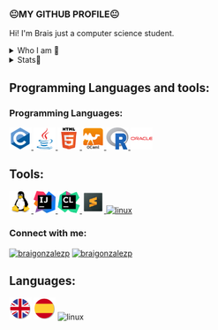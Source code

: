 ### 😐MY GITHUB PROFILE😐


Hi! I'm Brais just a computer science student.

<details><summary>Who I am 👤</summary><br> 

  -Brais G.P

  
  -19 y.o
  
  
  -University of A Coruña
  
 -A Coruña, Spain 
  
  </details>
  
  
  <details><summary>Stats📶</summary><br> 

[![Top Langs](https://github-readme-stats.vercel.app/api/top-langs/?username=braisgonzalezp)](https://github.com/anuraghazra/github-readme-stats)


   </details>
  

## Programming Languages and tools:

### Programming Languages:

<p align="left"> <a href="https://www.cprogramming.com/" target="_blank" rel="noreferrer"> <img src="https://raw.githubusercontent.com/devicons/devicon/master/icons/c/c-original.svg" alt="c" width="40" height="40"/> </a>
<a href="https://www.java.com" target="_blank" rel="noreferrer"> <img src="https://raw.githubusercontent.com/devicons/devicon/master/icons/java/java-original.svg" alt="java" width="40" height="40"/> </a>  
<a href="https://www.w3.org/html/" target="_blank" rel="noreferrer"> <img src="https://raw.githubusercontent.com/devicons/devicon/master/icons/html5/html5-original-wordmark.svg" alt="html5" width="40" height="40"/> </a> 
<a href="https://ocaml.org/" target="_blank" rel="noreferrer"> <img src="https://raw.githubusercontent.com/anoya97/anoya97/master/Img/Ocml.png" alt="oracle" width="40" height="40"/> </a> 
<a href="https://www.r-project.org/about.html" target="_blank" rel="noreferrer"> <img src="https://raw.githubusercontent.com/anoya97/anoya97/master/Img/RR.png" alt="oracle" width="40" height="40"/> </a> 
<a href="https://www.oracle.org/" target="_blank" rel="noreferrer"> <img src="https://raw.githubusercontent.com/devicons/devicon/master/icons/oracle/oracle-original.svg" alt="oracle" width="40" height="40"/> </a> </p>


## Tools:
<a href="https://www.linux.org/" target="_blank" rel="noreferrer"> <img src="https://raw.githubusercontent.com/devicons/devicon/master/icons/linux/linux-original.svg" alt="linux" width="40" height="40"/> </a>
<a href="https://www.jetbrains.com/es-es/idea/download/#section=mac" target="_blank" rel="noreferrer"> <img src="https://raw.githubusercontent.com/anoya97/anoya97/master/Img/IntelliJ_IDEA_Icon.svg.png" alt="linux" width="40" height="40"/> </a>
<a href="https://www.jetbrains.com/clion/promo/?source=google&medium=cpc&campaign=11960748608&gclid=Cj0KCQiApL2QBhC8ARIsAGMm-KEbcZseC-Cc5svP1c2Yg-sULADbh2nJHQ-t-WY-CB1s7LC-VKPrKcoaAvfNEALw_wcB" target="_blank" rel="noreferrer"> <img src="https://raw.githubusercontent.com/anoya97/anoya97/master/Img/cl.png" alt="linux" width="40" height="40"/> </a>
<a href="https://www.sublimetext.com/" target="_blank" rel="noreferrer"> <img src="https://raw.githubusercontent.com/anoya97/anoya97/master/Img/sub.png" alt="linux" width="40" height="40"/> </a>
<a href="https://dbeaver.io/" target="_blank" rel="noreferrer"> <img src="https://github.com/braisgonzalezp/braisgonzalezp/blob/main/DBeaver_logo.png" alt="linux" width="40" height="40"/> </a>


<h3 align="left">Connect with me:</h3>
<p align="left">
<a href="https://twitter.com/braisgonzalezp" target="blank"><img align="center" src="https://raw.githubusercontent.com/rahuldkjain/github-profile-readme-generator/master/src/images/icons/Social/twitter.svg" alt="braigonzalezp" height="30" width="40" /></a>
<a href="https://www.instagram.com/braisgonzalezp" target="blank"><img align="center" src="https://raw.githubusercontent.com/rahuldkjain/github-profile-readme-generator/master/src/images/icons/Social/instagram.svg" alt="braigonzalezp" height="30" width="40" /></a>

## Languages:
<a target="_blank" rel="noreferrer"> <img src="https://raw.githubusercontent.com/anoya97/anoya97/master/Img/ing.png" alt="linux" width="40" height="40"/> </a>
<a target="_blank" rel="noreferrer"> <img src="https://raw.githubusercontent.com/anoya97/anoya97/master/Img/esp.png" alt="linux" width="40" height="40"/> </a>
<a target="_blank" rel="noreferrer"> <img src="https://github.com/braisgonzalezp/braisgonzalezp/blob/main/gal-modified.png" alt="linux" width="40" height="40"/> </a>
